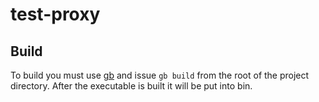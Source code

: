 test-proxy
==========

## Build

To build you must use [gb](https://getgb.io/) and issue `gb build` from the root of the
project directory.  After the executable is built it will be put into
bin.
